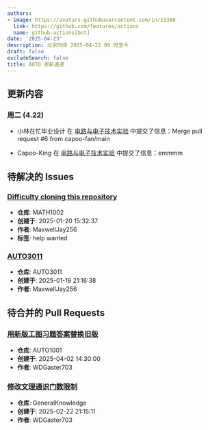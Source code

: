 ```yaml
---
authors:
- image: https://avatars.githubusercontent.com/in/15368
  link: https://github.com/features/actions
  name: github-actions[bot]
date: '2025-04-23'
description: 北京时间 2025-04-22 00 时至今
draft: false
excludeSearch: false
title: AUTO 更新速递
---
```


## 更新内容

### 周二 (4.22)

- 小林在忙毕业设计 在 [电路与电子技术实验](https://github.com/HITSZ-OpenAuto/EE1014) 中提交了信息：Merge pull request #6 from capoo-fan/main

- Capoo-King 在 [电路与电子技术实验](https://github.com/HITSZ-OpenAuto/EE1014) 中提交了信息：emmmm

## 待解决的 Issues

### [Difficulty cloning this repository](https://github.com/HITSZ-OpenAuto/MATH1002/issues/13)

- **仓库**: MATH1002
- **创建于**: 2025-01-20 15:32:37
- **作者**: MaxwellJay256
- **标签**: help wanted

### [AUTO3011](https://github.com/HITSZ-OpenAuto/AUTO3011/issues/4)

- **仓库**: AUTO3011
- **创建于**: 2025-01-19 21:16:38
- **作者**: MaxwellJay256

## 待合并的 Pull Requests

### [用新版工图习题答案替换旧版](https://github.com/HITSZ-OpenAuto/AUTO1001/pull/17)

- **仓库**: AUTO1001
- **创建于**: 2025-04-02 14:30:00
- **作者**: WDGaster703

### [修改文理通识门数限制](https://github.com/HITSZ-OpenAuto/GeneralKnowledge/pull/6)

- **仓库**: GeneralKnowledge
- **创建于**: 2025-02-22 21:15:11
- **作者**: WDGaster703

